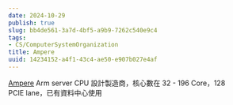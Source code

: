 ```yaml
---
date: 2024-10-29
publish: true
slug: bb4de561-3a7d-4bf5-a9b9-7262c540e9c4
tags:
- CS/ComputerSystemOrganization
title: Ampere
uuid: 14234152-a4f1-43c4-ae50-e907b027e4af
---
```

[Ampere](https://amperecomputing.com/products/processors)
Arm server CPU 設計製造商，核心數在 32 - 196 Core，128 PCIE lane，已有資料中心使用
